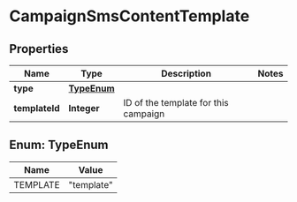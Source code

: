

# CampaignSmsContentTemplate


## Properties

| Name | Type | Description | Notes |
|------------ | ------------- | ------------- | -------------|
|**type** | [**TypeEnum**](#TypeEnum) |  |  |
|**templateId** | **Integer** | ID of the template for this campaign |  |



## Enum: TypeEnum

| Name | Value |
|---- | -----|
| TEMPLATE | &quot;template&quot; |



